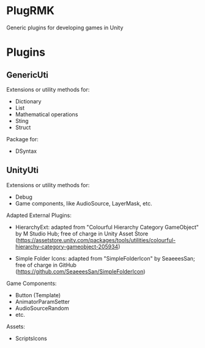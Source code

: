 # PlugRMK
 Generic plugins for developing games in Unity

# Plugins
## GenericUti
Extensions or utility methods for:
- Dictionary
- List
- Mathematical operations
- Sting
- Struct

Package for:
- DSyntax

## UnityUti
Extensions or utility methods for:
- Debug
- Game components, like AudioSource, LayerMask, etc.

Adapted External Plugins:
- HierarchyExt: adapted from "Colourful Hierarchy Category GameObject" by M Studio Hub; free of charge in Unity Asset Store
(https://assetstore.unity.com/packages/tools/utilities/colourful-hierarchy-category-gameobject-205934)

- Simple Folder Icons: adapted from "SimpleFolderIcon" by SeaeeesSan; free of charge in GitHub 
(https://github.com/SeaeeesSan/SimpleFolderIcon)

Game Components:
- Button (Template)
- AnimatorParamSetter
- AudioSourceRandom
- etc.

Assets:
- ScriptsIcons

